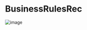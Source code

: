# BusinessRulesRec
![image](https://user-images.githubusercontent.com/75225200/111640094-25c35a00-87fc-11eb-857a-86dd3e8761f4.png)
